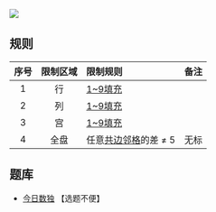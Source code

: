 ![](https://cn.sudoku.today/pic/02/givemefive/40223_366493.png)

## 规则
| 序号 | 限制区域 | 限制规则 | 备注 |
| :---: | :---: | :--- | :---: |
| 1 | 行 | [1~9填充] | |
| 2 | 列 | [1~9填充] | |
| 3 | 宫 | [1~9填充] | |
| 4 | 全盘 | 任意[共边邻格]的差 ≠ 5 | 无标 |

## 题库
- [今日数独](https://cn.sudoku.today/g-give-me-five-sudoku/) 【选题不便】

[1~9填充]: ../../../../../rules.md#1~9填充
[共边邻格]: ../../../../../rules.md#共边邻格